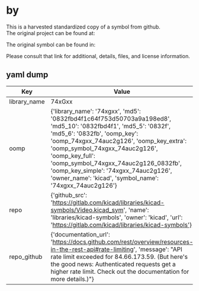 #  by   
This is a harvested standardized copy of a symbol from github.  
The original project can be found at:  
  
The original symbol can be found in:

Please consult that link for additional, details, files, and license information.  
## yaml dump  
| Key | Value |  
| --- | --- |  
| library_name | 74xGxx |  
| oomp | {'library_name': '74xgxx', 'md5': '0832fbd4f1c64f753d50703a9a198ed8', 'md5_10': '0832fbd4f1', 'md5_5': '0832f', 'md5_6': '0832fb', 'oomp_key': 'oomp_74xgxx_74auc2g126', 'oomp_key_extra': 'oomp_symbol_74xgxx_74auc2g126', 'oomp_key_full': 'oomp_symbol_74xgxx_74auc2g126_0832fb', 'oomp_key_simple': '74xgxx_74auc2g126', 'owner_name': 'kicad', 'symbol_name': '74xgxx_74auc2g126'} |  
| repo | {'github_src': 'https://gitlab.com/kicad/libraries/kicad-symbols/Video.kicad_sym', 'name': 'libraries/kicad-symbols', 'owner': 'kicad', 'url': 'https://gitlab.com/kicad/libraries/kicad-symbols'} |  
| repo_github | {'documentation_url': 'https://docs.github.com/rest/overview/resources-in-the-rest-api#rate-limiting', 'message': "API rate limit exceeded for 84.66.173.59. (But here's the good news: Authenticated requests get a higher rate limit. Check out the documentation for more details.)"} |  

